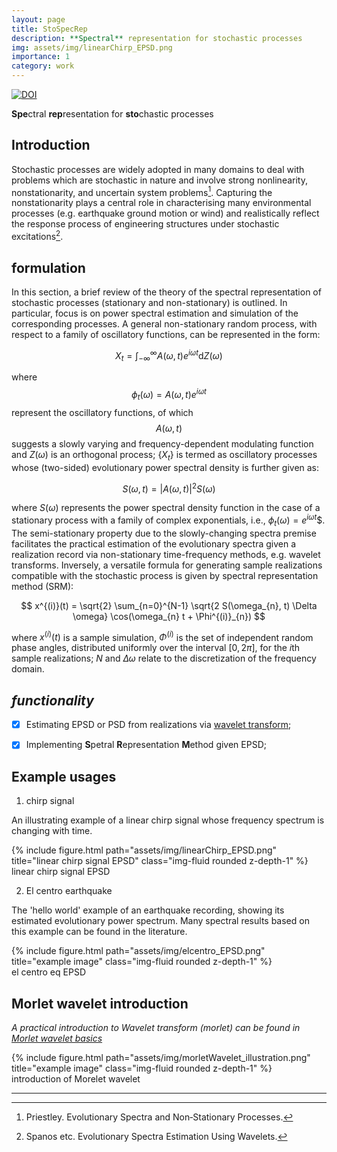 ```yaml
---
layout: page
title: StoSpecRep
description: **Spectral** representation for stochastic processes
img: assets/img/linearChirp_EPSD.png
importance: 1
category: work
---
```


[![DOI](https://zenodo.org/badge/DOI/10.5281/zenodo.8017553.svg)](https://doi.org/10.5281/zenodo.8017553)

**Spe**ctral **rep**resentation for **sto**chastic processes

## Introduction

Stochastic processes are widely adopted in many domains to deal with problems which are stochastic in nature and involve strong nonlinearity, nonstationarity, and uncertain system problems[^1]. Capturing the nonstationarity plays a central role in characterising many environmental processes (e.g. earthquake ground motion or wind) and realistically reflect the response process of engineering structures under stochastic excitations[^2].


## formulation
In this section, a brief review of the theory of the spectral representation of stochastic processes (stationary and non-stationary) is outlined. In particular, focus is on power spectral estimation and simulation of the corresponding processes.
A general non-stationary random process, with respect to a family of oscillatory functions, can be represented in the form:

$$
X_{t} = \int_{-\infty}^{\infty} A(\omega, t) e^{i \omega t} \text{d} Z(\omega)
$$   

where $$\phi_{t}(\omega)= A(\omega, t) e^{i \omega t}$$ represent the oscillatory functions, of which $$A(\omega, t)$$ suggests a slowly varying and frequency-dependent modulating function and $Z(\omega)$ is an orthogonal process; $\{X_{t}\}$ is termed as oscillatory processes whose (two-sided) evolutionary power spectral density is further given as:


$$
S(\omega, t) = |A(\omega, t)|^2 S(\omega)
$$    


where $S(\omega)$ represents the power spectral density function in the case of a stationary process with a family of complex exponentials, i.e., $\phi_{t}(\omega)=e^{i \omega t}$$. The semi-stationary property due to the slowly-changing spectra premise facilitates the practical estimation of the evolutionary spectra given a realization record via non-stationary time-frequency methods, e.g. wavelet transforms. Inversely, a versatile formula for generating sample realizations compatible with the stochastic process is given by spectral representation method (SRM):

$$
x^{(i)}(t) = \sqrt{2} \sum_{n=0}^{N-1} \sqrt{2 S(\omega_{n}, t) \Delta \omega} \cos(\omega_{n} t + \Phi^{(i)}_{n})
$$


where $x^{(i)}(t)$ is a sample simulation, $\Phi^{(i)}$ is the set of independent random phase angles, distributed uniformly over the interval $[0, 2 \pi]$, for the $i$th sample realizations; $N$ and $\Delta{\omega}$ relate to the discretization of the frequency domain.

## *functionality*

- [x] Estimating EPSD or PSD from realizations via [wavelet transform](notebooks/IntroductionMorletWaveletBasics.ipynb);
- [x] Implementing **S**petral **R**epresentation **M**ethod given EPSD;


## Example usages

1. chirp signal

An illustrating example of a linear chirp signal whose frequency spectrum is changing with time.

<div class="row">
    <div class="col-sm mt-3 mt-md-0">
        {% include figure.html path="assets/img/linearChirp_EPSD.png" title="linear chirp signal EPSD" class="img-fluid rounded z-depth-1" %}
    </div>
</div>
<div class="caption">
    linear chirp signal EPSD
</div>



2. El centro earthquake

The 'hello world' example of an earthquake recording, showing its estimated evolutionary power spectrum. Many spectral results based on this example can be found in the literature. 

<div class="row">
    <div class="col-sm mt-3 mt-md-0">
        {% include figure.html path="assets/img/elcentro_EPSD.png" title="example image" class="img-fluid rounded z-depth-1" %}
    </div>
</div>
<div class="caption">
    el centro eq EPSD
</div>



## Morlet wavelet introduction

*A practical introduction to Wavelet transform (morlet) can be found in [Morlet wavelet basics](notebooks/IntroductionMorletWaveletBasics.ipynb)*

<div class="row">
    <div class="col-sm mt-3 mt-md-0">
        {% include figure.html path="assets/img/morletWavelet_illustration.png" title="example image" class="img-fluid rounded z-depth-1" %}
    </div>
</div>
<div class="caption">
    introduction of Morelet wavelet
</div>


***

[^1]: Priestley. Evolutionary Spectra and Non‐Stationary Processes.
[^2]: Spanos etc. Evolutionary Spectra Estimation Using Wavelets.
